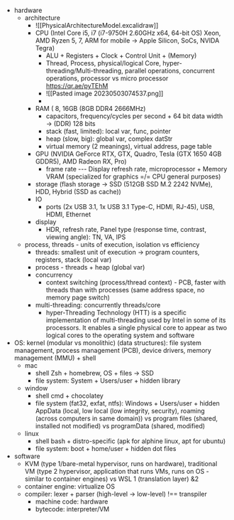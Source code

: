 - hardware
	-  architecture
		- ![[PhysicalArchitectureModel.excalidraw]]
		- CPU (Intel Core i5, i7 (i7-9750H 2.60GHz x64, 64-bit OS) Xeon, AMD Ryzen 5, 7, ARM for mobile -> Apple Silicon, SoCs, NVIDA Tegra)
			- ALU + Registers + Clock + Control Unit + (Memory)
			- Thread, Process, physical/logical Core, hyper-threading/Multi-threading, parallel operations, concurrent operations, processor vs micro processor https://qr.ae/pyTEhM
			- ![[Pasted image 20230503074537.png]]
			-
		- RAM ( 8, 16GB (8GB DDR4 2666MHz)
			- capacitors, frequency/cycles per second + 64 bit data width -> (DDR) 128 bits
			- stack (fast, limited): local var, func, pointer
			- heap (slow, big): global var, complex datStr
			- virtual memory (2 meanings), virtual address, page table
		- GPU (NVIDIA GeForce RTX, GTX, Quadro, Tesla (GTX 1650 4GB GDDR5), AMD Radeon RX, Pro)
			- frame rate --- Display refresh rate, microprocessor + Memory VRAM (specialized for graphics =/= CPU general purposes)  
		- storage (flash storage -> SSD (512GB SSD M.2 2242 NVMe), HDD, Hybrid (SSD as cache))
		- IO
			- ports (2x USB 3.1, 1x USB 3.1 Type-C, HDMI, RJ-45), USB, HDMI, Ethernet
		- display 
			- HDR, refresh rate, Panel type (response time, contrast, viewing angle): TN, VA, IPS
	- process, threads - units of execution, isolation vs efficiency
		- threads: smallest unit of execution -> program counters, registers, stack (local var)
		- process - threads + heap (global var)
		- concurrency 
			- context switching (process/thread context) - PCB, faster with threads than with processes (same address space, no memory page switch)
		- multi-threading: concurrently threads/core
			- hyper-Threading Technology (HTT) is a specific implementation of multi-threading used by Intel in some of its processors. It enables a single physical core to appear as two logical cores to the operating system and software
- OS: kernel (modular vs monolithic) (data structures): file system management, process management (PCB), device drivers, memory management (MMU) + shell
	- mac
		- shell Zsh + homebrew, OS + files -> SSD
		- file system: System + Users/user + hidden library
	- window
		- shell cmd + chocolatey
		- file system (fat32, exfat, ntfs): Windows + Users/user + hidden AppData (local, low local (low integrity, security), roaming (across computers in same domain)) vs program files (shared, installed not modified) vs programData (shared, modified)
	- linux
		- shell bash + distro-specific (apk for alphine linux, apt for ubuntu)
		- file system: boot + home/user + hidden dot files
- software
	- KVM (type 1/bare-metal hypervisor, runs on hardware), traditional VM (type 2 hypervisor, application that runs VMs, runs on OS - similar to container engines) vs WSL 1 (translation layer) &2
	- container engine: virtualize OS
	- compiler: lexer + parser (high-level -> low-level) !== transpiler
		- machine code: hardware
		- bytecode: interpreter/VM